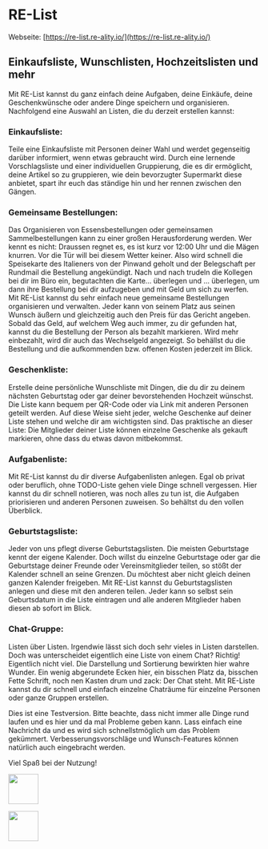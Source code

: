 # RE-List
Webseite: [https://re-list.re-ality.io/](https://re-list.re-ality.io/)


## Einkaufsliste, Wunschlisten, Hochzeitslisten und mehr

Mit RE-List kannst du ganz einfach deine Aufgaben, deine Einkäufe, deine Geschenkwünsche oder andere Dinge speichern und organisieren.
Nachfolgend eine Auswahl an Listen, die du derzeit erstellen kannst:

### Einkaufsliste:
Teile eine Einkaufsliste mit Personen deiner Wahl und werdet gegenseitig darüber informiert, wenn etwas gebraucht wird. Durch eine lernende Vorschlagsliste und einer individuellen Gruppierung, die es dir ermöglicht, deine Artikel so zu gruppieren, wie dein bevorzugter Supermarkt diese anbietet, spart ihr euch das ständige hin und her rennen zwischen den Gängen.

### Gemeinsame Bestellungen:
Das Organisieren von Essensbestellungen oder gemeinsamen Sammelbestellungen kann zu einer großen Herausforderung werden. Wer kennt es nicht: Draussen regnet es, es ist kurz vor 12:00 Uhr und die Mägen knurren. Vor die Tür will bei diesem Wetter keiner. Also wird schnell die Speisekarte des Italieners von der Pinwand geholt und der Belegschaft per Rundmail die Bestellung angekündigt. Nach und nach trudeln die Kollegen bei dir im Büro ein, begutachten die Karte... überlegen und ... überlegen, um dann ihre Bestellung bei dir aufzugeben und mit Geld um sich zu werfen. Mit RE-List kannst du sehr einfach neue gemeinsame Bestellungen organisieren und verwalten. Jeder kann von seinem Platz aus seinen Wunsch äußern und gleichzeitig auch den Preis für das Gericht angeben. Sobald das Geld, auf welchem Weg auch immer, zu dir gefunden hat, kannst du die Bestellung der Person als bezahlt markieren. Wird mehr einbezahlt, wird dir auch das Wechselgeld angezeigt. So behällst du die Bestellung und die aufkommenden bzw. offenen Kosten jederzeit im Blick.

### Geschenkliste:
Erstelle deine persönliche Wunschliste mit Dingen, die du dir zu deinem nächsten Geburtstag oder gar deiner bevorstehenden Hochzeit wünschst. Die Liste kann bequem per QR-Code oder via Link mit anderen Personen geteilt werden. Auf diese Weise sieht jeder, welche Geschenke auf deiner Liste stehen und welche dir am wichtigsten sind. Das praktische an dieser Liste: Die Mitglieder deiner Liste können einzelne Geschenke als gekauft markieren, ohne dass du etwas davon mitbekommst.

### Aufgabenliste:
Mit RE-List kannst du dir diverse Aufgabenlisten anlegen. Egal ob privat oder beruflich, ohne TODO-Liste gehen viele Dinge schnell vergessen. Hier kannst du dir schnell notieren, was noch alles zu tun ist, die Aufgaben priorisieren und anderen Personen zuweisen. So behältst du den vollen Überblick.

### Geburtstagsliste:
Jeder von uns pflegt diverse Geburtstagslisten. Die meisten Geburtstage kennt der eigene Kalender. Doch willst du einzelne Geburtstage oder gar die Geburtstage deiner Freunde oder Vereinsmitglieder teilen, so stößt der Kalender schnell an seine Grenzen. Du möchtest aber nicht gleich deinen ganzen Kalender freigeben. Mit RE-List kannst du Geburtstagslisten anlegen und diese mit den anderen teilen. Jeder kann so selbst sein Geburtsdatum in die Liste eintragen und alle anderen Mitglieder haben diesen ab sofort im Blick.

### Chat-Gruppe:
Listen über Listen. Irgendwie lässt sich doch sehr vieles in Listen darstellen. Doch was unterscheidet eigentlich eine Liste von einem Chat? Richtig! Eigentlich nicht viel. Die Darstellung und Sortierung bewirkten hier wahre Wunder. Ein wenig abgerundete Ecken hier, ein bisschen Platz da, bisschen Fette Schrift, noch nen Kasten drum und zack: Der Chat steht. Mit RE-Liste kannst du dir schnell und einfach einzelne Chaträume für einzelne Personen oder ganze Gruppen erstellen.

Dies ist eine Testversion. Bitte beachte, dass nicht immer alle Dinge rund laufen und es hier und da mal Probleme geben kann. Lass einfach eine Nachricht da und es wird sich schnellstmöglich um das Problem gekümmert. Verbesserungsvorschläge und Wunsch-Features können natürlich auch eingebracht werden.

Viel Spaß bei der Nutzung!

[<img src="https://re-list.re-ality.io/_next/image?url=%2F_next%2Fstatic%2Fmedia%2Fbadge-apple.db1c3fb4.jpg&w=1920&q=75" height="60" />](https://apple.co/3WilklO)

[<img src="https://re-list.re-ality.io/_next/image?url=%2F_next%2Fstatic%2Fmedia%2Fgoogle-play-badge.a096bc68.png&w=1920&q=75" height="60" />](https://play.google.com/store/apps/details?id=io.resign.apps.relist)
